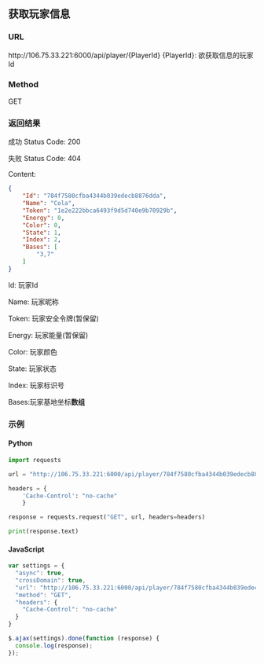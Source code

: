 ## 获取玩家信息

### URL
ht<span></span>tp://106.75.33.221:6000/api/player/{PlayerId}
{PlayerId}: 欲获取信息的玩家Id

### Method
GET

### 返回结果
成功 Status Code: 200

失败 Status Code: 404

Content: 
```json
{
    "Id": "784f7580cfba4344b039edecb8876dda",
    "Name": "Cola",
    "Token": "1e2e222bbca6493f9d5d740e9b70929b",
    "Energy": 0,
    "Color": 0,
    "State": 1,
    "Index": 2,
    "Bases": [
        "3,7"
    ]
}
```

Id: 玩家Id

Name: 玩家昵称

Token: 玩家安全令牌(暂保留)

Energy: 玩家能量(暂保留)

Color: 玩家颜色

State: 玩家状态

Index: 玩家标识号

Bases:玩家基地坐标**数组**

### 示例
#### Python
```python
import requests

url = "http://106.75.33.221:6000/api/player/784f7580cfba4344b039edecb8876dda"

headers = {
    'Cache-Control': "no-cache"
    }

response = requests.request("GET", url, headers=headers)

print(response.text)
```

#### JavaScript
```javascript
var settings = {
  "async": true,
  "crossDomain": true,
  "url": "http://106.75.33.221:6000/api/player/784f7580cfba4344b039edecb8876dda",
  "method": "GET",
  "headers": {
    "Cache-Control": "no-cache"
  }
}

$.ajax(settings).done(function (response) {
  console.log(response);
});
```